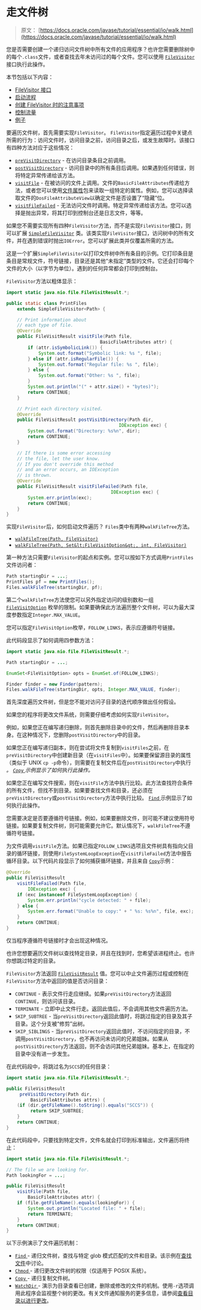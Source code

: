 # 走文件树

> 原文： [https://docs.oracle.com/javase/tutorial/essential/io/walk.html](https://docs.oracle.com/javase/tutorial/essential/io/walk.html)

您是否需要创建一个递归访问文件树中所有文件的应用程序？也许您需要删除树中的每个`.class`文件，或者查找去年未访问过的每个文件。您可以使用 [`FileVisitor`](https://docs.oracle.com/javase/8/docs/api/java/nio/file/FileVisitor.html) 接口执行此操作。

本节包括以下内容：

*   [FileVisitor 接口](#filevisitor)
*   [启动流程](#invoke)
*   [创建 FileVisitor 时的注意事项](#order)
*   [控制流量](#return)
*   [例子](#ex)

要遍历文件树，首先需要实现`FileVisitor`。 `FileVisitor`指定遍历过程中关键点所需的行为：访问文件时，访问目录之前，访问目录之后，或发生故障时。该接口有四种方法对应于这些情况：

*   [`preVisitDirectory`](https://docs.oracle.com/javase/8/docs/api/java/nio/file/FileVisitor.html#preVisitDirectory-T-java.nio.file.attribute.BasicFileAttributes-) - 在访问目录条目之前调用。
*   [`postVisitDirectory`](https://docs.oracle.com/javase/8/docs/api/java/nio/file/FileVisitor.html#postVisitDirectory-T-java.io.IOException-) - 访问目录中的所有条目后调用。如果遇到任何错误，则将特定异常传递给该方法。
*   [`visitFile`](https://docs.oracle.com/javase/8/docs/api/java/nio/file/FileVisitor.html#visitFile-T-java.nio.file.attribute.BasicFileAttributes-) - 在被访问的文件上调用。文件的`BasicFileAttributes`传递给方法，或者您可以使用[文件属性](fileAttr.html)包来读取一组特定的属性。例如，您可以选择读取文件的`DosFileAttributeView`以确定文件是否设置了“隐藏”位。
*   [`visitFileFailed`](https://docs.oracle.com/javase/8/docs/api/java/nio/file/FileVisitor.html#visitFileFailedy-T-java.io.IOException-) - 无法访问文件时调用。特定异常传递给该方法。您可以选择是抛出异常，将其打印到控制台还是日志文件，等等。

如果您不需要实现所有四种`FileVisitor`方法，而不是实现`FileVisitor`接口，则可以扩展 [`SimpleFileVisitor`](https://docs.oracle.com/javase/8/docs/api/java/nio/file/SimpleFileVisitor.html) 类。该类实现`FileVisitor`接口，访问树中的所有文件，并在遇到错误时抛出`IOError`。您可以扩展此类并仅覆盖所需的方法。

这是一个扩展`SimpleFileVisitor`以打印文件树中所有条目的示例。它打印条目是条目是常规文件，符号链接，目录还是其他“未指定”类型的文件。它还会打印每个文件的大小（以字节为单位）。遇到的任何异常都会打印到控制台。

`FileVisitor`方法以粗体显示：

```java
import static java.nio.file.FileVisitResult.*;

public static class PrintFiles
    extends SimpleFileVisitor<Path> {

    // Print information about
    // each type of file.
    @Override
    public FileVisitResult visitFile(Path file,
                                   BasicFileAttributes attr) {
        if (attr.isSymbolicLink()) {
            System.out.format("Symbolic link: %s ", file);
        } else if (attr.isRegularFile()) {
            System.out.format("Regular file: %s ", file);
        } else {
            System.out.format("Other: %s ", file);
        }
        System.out.println("(" + attr.size() + "bytes)");
        return CONTINUE;
    }

    // Print each directory visited.
    @Override
    public FileVisitResult postVisitDirectory(Path dir,
                                          IOException exc) {
        System.out.format("Directory: %s%n", dir);
        return CONTINUE;
    }

    // If there is some error accessing
    // the file, let the user know.
    // If you don't override this method
    // and an error occurs, an IOException 
    // is thrown.
    @Override
    public FileVisitResult visitFileFailed(Path file,
                                       IOException exc) {
        System.err.println(exc);
        return CONTINUE;
    }
}
```

实现`FileVisitor`后，如何启动文件遍历？ `Files`类中有两种`walkFileTree`方法。

*   [`walkFileTree(Path, FileVisitor)`](https://docs.oracle.com/javase/8/docs/api/java/nio/file/Files.html#walkFileTree-java.nio.file.Path-java.nio.file.FileVisitor-)
*   [`walkFileTree(Path, Set&lt;FileVisitOption&gt;, int, FileVisitor)`](https://docs.oracle.com/javase/8/docs/api/java/nio/file/Files.html#walkFileTree-java.nio.file.Path-java.util.Set-int-java.nio.file.FileVisitor-)

第一种方法只需要`FileVisitor`的起点和实例。您可以按如下方式调用`PrintFiles`文件访问者：

```java
Path startingDir = ...;
PrintFiles pf = new PrintFiles();
Files.walkFileTree(startingDir, pf);
```

第二个`walkFileTree`方法使您可以另外指定访问的级别数和一组 [`FileVisitOption`](https://docs.oracle.com/javase/8/docs/api/java/nio/file/FileVisitOption.html) 枚举的限制。如果要确保此方法遍历整个文件树，可以为最大深度参数指定`Integer.MAX_VALUE`。

您可以指定`FileVisitOption`枚举，`FOLLOW_LINKS`，表示应遵循符号链接。

此代码段显示了如何调用四参数方法：

```java
import static java.nio.file.FileVisitResult.*;

Path startingDir = ...;

EnumSet<FileVisitOption> opts = EnumSet.of(FOLLOW_LINKS);

Finder finder = new Finder(pattern);
Files.walkFileTree(startingDir, opts, Integer.MAX_VALUE, finder);
```

首先深度遍历文件树，但是您不能对访问子目录的迭代顺序做出任何假设。

如果您的程序将更改文件系统，则需要仔细考虑如何实现`FileVisitor`。

例如，如果您正在编写递归删除，则首先删除目录中的文件，然后再删除目录本身。在这种情况下，您删除`postVisitDirectory`中的目录。

如果您正在编写递归副本，则在尝试将文件复制到`visitFiles`之前，在`preVisitDirectory`中创建新目录（在`visitFiles`中）。如果要保留源目录的属性（类似于 UNIX `cp -p`命令），则需要在复制文件后在`postVisitDirectory`中执行 _。 [``Copy`` ](examples/Copy.java)示例显示了如何执行此操作。_

如果您正在编写文件搜索，则在`visitFile`方法中执行比较。此方法查找符合条件的所有文件，但找不到目录。如果要查找文件和目录，还必须在`preVisitDirectory`或`postVisitDirectory`方法中执行比较。 [``Find`` ](examples/Find.java)示例显示了如何执行此操作。

您需要决定是否要遵循符号链接。例如，如果要删除文件，则可能不建议使用符号链接。如果要复制文件树，则可能需要允许它。默认情况下，`walkFileTree`不遵循符号链接。

为文件调用`visitFile`方法。如果已指定`FOLLOW_LINKS`选项且文件树具有指向父目录的循环链接，则使用`FileSystemLoopException`在`visitFileFailed`方法中报告循环目录。以下代码片段显示了如何捕获循环链接，并且来自 [``Copy``](examples/Copy.java)示例：

```java
@Override
public FileVisitResult
    visitFileFailed(Path file,
        IOException exc) {
    if (exc instanceof FileSystemLoopException) {
        System.err.println("cycle detected: " + file);
    } else {
        System.err.format("Unable to copy:" + " %s: %s%n", file, exc);
    }
    return CONTINUE;
}
```

仅当程序遵循符号链接时才会出现这种情况。

也许您想要遍历文件树以查找特定目录，并且在找到时，您希望该进程终止。也许你想跳过特定的目录。

`FileVisitor`方法返回 [`FileVisitResult`](https://docs.oracle.com/javase/8/docs/api/java/nio/file/FileVisitResult.html) 值。您可以中止文件遍历过程或控制在`FileVisitor`方法中返回的值是否访问目录：

*   `CONTINUE` - 表示文件行走应继续。如果`preVisitDirectory`方法返回`CONTINUE`，则访问该目录。
*   `TERMINATE` - 立即中止文件行走。返回此值后，不会调用其他文件遍历方法。
*   `SKIP_SUBTREE` - 当`preVisitDirectory`返回此值时，将跳过指定的目录及其子目录。这个分支被“修剪”出树。
*   `SKIP_SIBLINGS` - 当`preVisitDirectory`返回此值时，不访问指定的目录，不调用`postVisitDirectory`，也不再访问未访问的兄弟姐妹。如果从`postVisitDirectory`方法返回，则不会访问其他兄弟姐妹。基本上，在指定的目录中没有进一步发生。

在此代码段中，将跳过名为`SCCS`的任何目录：

```java
import static java.nio.file.FileVisitResult.*;

public FileVisitResult
     preVisitDirectory(Path dir,
         BasicFileAttributes attrs) {
    (if (dir.getFileName().toString().equals("SCCS")) {
         return SKIP_SUBTREE;
    }
    return CONTINUE;
}
```

在此代码段中，只要找到特定文件，文件名就会打印到标准输出，文件遍历将终止：

```java
import static java.nio.file.FileVisitResult.*;

// The file we are looking for.
Path lookingFor = ...;

public FileVisitResult
    visitFile(Path file,
        BasicFileAttributes attr) {
    if (file.getFileName().equals(lookingFor)) {
        System.out.println("Located file: " + file);
        return TERMINATE;
    }
    return CONTINUE;
}
```

以下示例演示了文件遍历机制：

*   [``Find`` ](examples/Find.java)- 递归文件树，查找与特定 glob 模式匹配的文件和目录。该示例在[查找文件](find.html)中讨论。
*   [``Chmod`` ](examples/Chmod.java)- 递归更改文件树的权限（仅适用于 POSIX 系统）。
*   [``Copy`` ](examples/Copy.java)- 递归复制文件树。
*   [``WatchDir`` ](examples/WatchDir.java)- 演示为目录查看已创建，删除或修改的文件的机制。使用`-r`选项调用此程序会监视整个树的更改。有关文件通知服务的更多信息，请参阅[查看目录以进行更改](notification.html)。